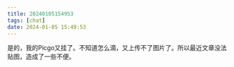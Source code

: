 ```yaml
---
title: 20240105154953
tags: [chat]
date: 2024-01-05 15:49:53
---
```


是的，我的Picgo又挂了。不知道怎么滴，又上传不了图片了。所以最近文章没法贴图，造成了一些不便。